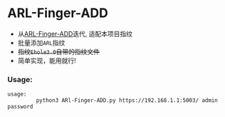 # ARL-Finger-ADD

- 从[ARL-Finger-ADD](https://github.com/loecho-sec/ARL-Finger-ADD)迭代, 适配本项目指纹
- 批量添加`ARL`指纹
- ~~指纹`Ehole3.0`自带的指纹文件~~
- 简单实现，能用就行!

### Usage:

```
usage:
         python3 ARl-Finger-ADD.py https://192.168.1.1:5003/ admin password
```